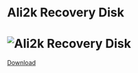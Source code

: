 # Ali2k Recovery Disk

# ![Ali2k Recovery Disk](docs/02.png)

[Download](https://www.dropbox.com/s/zq49s7hon8vjelf/Image_recovery_disk_v1.iso?dl=0)
